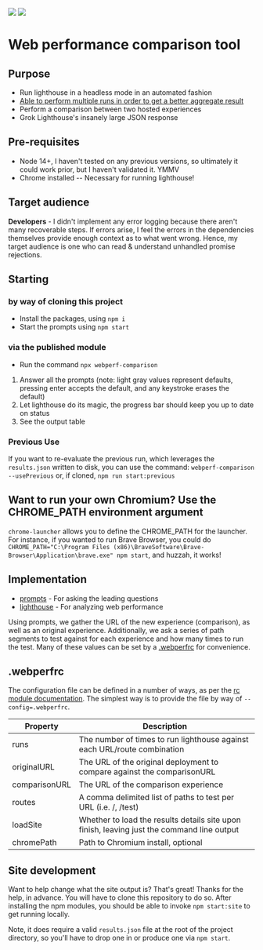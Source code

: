 <img src="https://img.shields.io/npm/v/webperf-comparison" /> <img src="https://img.shields.io/node/v/webperf-comparison" />

# Web performance comparison tool

## Purpose

- Run lighthouse in a headless mode in an automated fashion
- [Able to perform multiple runs in order to get a better aggregate result](https://github.com/GoogleChrome/lighthouse/blob/HEAD/docs/variability.md)
- Perform a comparison between two hosted experiences
- Grok Lighthouse's insanely large JSON response

## Pre-requisites

- Node 14+, I haven't tested on any previous versions, so ultimately it could work prior, but I haven't validated it. YMMV
- Chrome installed -- Necessary for running lighthouse!

## Target audience

**Developers** - I didn't implement any error logging because there aren't many recoverable steps. If errors arise, I feel the errors in the dependencies themselves provide enough context as to what went wrong. Hence, my target audience is one who can read & understand unhandled promise rejections.

## Starting

### by way of cloning this project

- Install the packages, using `npm i`
- Start the prompts using `npm start`

### via the published module

- Run the command `npx webperf-comparison`

1. Answer all the prompts (note: light gray values represent defaults, pressing enter accepts the default, and any keystroke erases the default)
1. Let lighthouse do its magic, the progress bar should keep you up to date on status
1. See the output table

### Previous Use

If you want to re-evaluate the previous run, which leverages the `results.json` written to disk, you can use the command: `webperf-comparison --usePrevious` or, if cloned, `npm run start:previous`

## Want to run your own Chromium? Use the CHROME_PATH environment argument

`chrome-launcher` allows you to define the CHROME_PATH for the launcher. For instance, if you wanted to run Brave Browser, you could do `CHROME_PATH="C:\Program Files (x86)\BraveSoftware\Brave-Browser\Application\brave.exe" npm start`, and huzzah, it works!

## Implementation

- [prompts](https://www.npmjs.com/package/prompts) - For asking the leading questions
- [lighthouse](https://www.npmjs.com/package/lighthouse) - For analyzing web performance

Using prompts, we gather the URL of the new experience (comparison), as well as an original experience. Additionally, we ask a series of path segments to test against for each experience and how many times to run the test. Many of these values can be set by a [.webperfrc](#webperfc) for convenience.

## <a name="webperfc"></a> .webperfrc

The configuration file can be defined in a number of ways, as per the [rc module documentation](https://www.npmjs.com/package/rc). The simplest way is to provide the file by way of `--config=.webperfrc`.

| Property      | Description                                                                                |
| ------------- | ------------------------------------------------------------------------------------------ |
| runs          | The number of times to run lighthouse against each URL/route combination                   |
| originalURL        | The URL of the original deployment to compare against the comparisonURL                         |
| comparisonURL | The URL of the comparison experience                                                       |
| routes        | A comma delimited list of paths to test per URL (i.e. /, /test)                            |
| loadSite      | Whether to load the results details site upon finish, leaving just the command line output |
| chromePath    | Path to Chromium install, optional                                                         |

## Site development

Want to help change what the site output is? That's great! Thanks for the help, in advance. You will have to clone this repository to do so. After installing the npm modules, you should be able to invoke `npm start:site` to get running locally.

Note, it does require a valid `results.json` file at the root of the project directory, so you'll have to drop one in or produce one via `npm start`.
